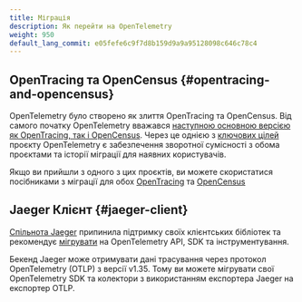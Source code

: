 ```yaml
---
title: Міграція
description: Як перейти на OpenTelemetry
weight: 950
default_lang_commit: e05fefe6c9f7d8b159d9a9a95128098c646c78c4
---
```


## OpenTracing та OpenCensus {#opentracing-and-opencensus}

OpenTelemetry було створено як злиття OpenTracing та OpenCensus. Від самого початку OpenTelemetry вважався [наступною основною версією як OpenTracing, так і OpenCensus][]. Через це однією з [ключових цілей][] проєкту OpenTelemetry є забезпечення
зворотної сумісності з обома проєктами та історії міграції для наявних користувачів.

Якщо ви прийшли з одного з цих проєктів, ви можете скористатися посібниками з міграції для обох [OpenTracing](opentracing/) та [OpenCensus](opencensus/)

## Jaeger Клієнт {#jaeger-client}

[Спільнота Jaeger](https://www.jaegertracing.io/) припинила підтримку своїх клієнтських бібліотек та рекомендує [мігрувати](https://www.jaegertracing.io/docs/latest/migration/) на OpenTelemetry API, SDK та інструментування.

Бекенд Jaeger може отримувати дані трасування через протокол OpenTelemetry (OTLP) з версії v1.35. Тому ви можете мігрувати свої OpenTelemetry SDK та колектори з використанням експортера Jaeger на експортер OTLP.

[наступною основною версією як OpenTracing, так і OpenCensus]: https://www.cncf.io/blog/2019/05/21/a-brief-history-of-opentelemetry-so-far/
[ключових цілей]: https://medium.com/opentracing/merging-opentracing-and-opencensus-f0fe9c7ca6f0
